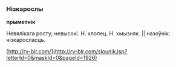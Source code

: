### Нізкарослы
**прыметнік**

Невялікага росту; невысокі. Н. хлопец. Н. хмызняк. || назоўнік: нізкаросласць.

<a rel="author">[http://rv-blr.com/](http://rv-blr.com/slounik.jsp?letterId=0&maskId=0&pageId=1926)</a>
